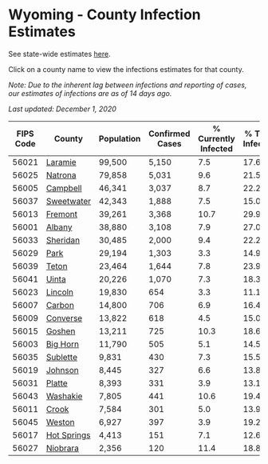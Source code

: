 # Wyoming - County Infection Estimates

See state-wide estimates [here](/infections/us-wy).

Click on a county name to view the infections estimates for that county.

*Note: Due to the inherent lag between infections and reporting of cases, our estimates of infections are as of 14 days ago.*

*Last updated: December 1, 2020*

|   FIPS Code |                     County |   Population |   Confirmed Cases |   % Currently Infected |   % Total Infected |
|-------------|----------------------------|--------------|-------------------|------------------------|--------------------|
|       56021 |         [Laramie](laramie) |       99,500 |             5,150 |                    7.5 |               17.6 |
|       56025 |         [Natrona](natrona) |       79,858 |             5,031 |                    9.6 |               21.5 |
|       56005 |       [Campbell](campbell) |       46,341 |             3,037 |                    8.7 |               22.2 |
|       56037 |   [Sweetwater](sweetwater) |       42,343 |             1,888 |                    7.5 |               15.0 |
|       56013 |         [Fremont](fremont) |       39,261 |             3,368 |                   10.7 |               29.9 |
|       56001 |           [Albany](albany) |       38,880 |             3,108 |                    7.9 |               27.0 |
|       56033 |       [Sheridan](sheridan) |       30,485 |             2,000 |                    9.4 |               22.2 |
|       56029 |               [Park](park) |       29,194 |             1,303 |                    3.3 |               14.9 |
|       56039 |             [Teton](teton) |       23,464 |             1,644 |                    7.8 |               23.9 |
|       56041 |             [Uinta](uinta) |       20,226 |             1,070 |                    7.3 |               18.3 |
|       56023 |         [Lincoln](lincoln) |       19,830 |               654 |                    3.3 |               11.1 |
|       56007 |           [Carbon](carbon) |       14,800 |               706 |                    6.9 |               16.4 |
|       56009 |       [Converse](converse) |       13,822 |               618 |                    4.5 |               15.0 |
|       56015 |           [Goshen](goshen) |       13,211 |               725 |                   10.3 |               18.6 |
|       56003 |       [Big Horn](big-horn) |       11,790 |               505 |                    5.1 |               14.5 |
|       56035 |       [Sublette](sublette) |        9,831 |               430 |                    7.3 |               15.5 |
|       56019 |         [Johnson](johnson) |        8,445 |               327 |                    6.6 |               13.8 |
|       56031 |           [Platte](platte) |        8,393 |               331 |                    3.9 |               13.1 |
|       56043 |       [Washakie](washakie) |        7,805 |               441 |                   10.6 |               19.4 |
|       56011 |             [Crook](crook) |        7,584 |               301 |                    5.0 |               13.9 |
|       56045 |           [Weston](weston) |        6,927 |               397 |                    3.9 |               19.2 |
|       56017 | [Hot Springs](hot-springs) |        4,413 |               151 |                    7.1 |               12.6 |
|       56027 |       [Niobrara](niobrara) |        2,356 |               120 |                   11.4 |               18.8 |